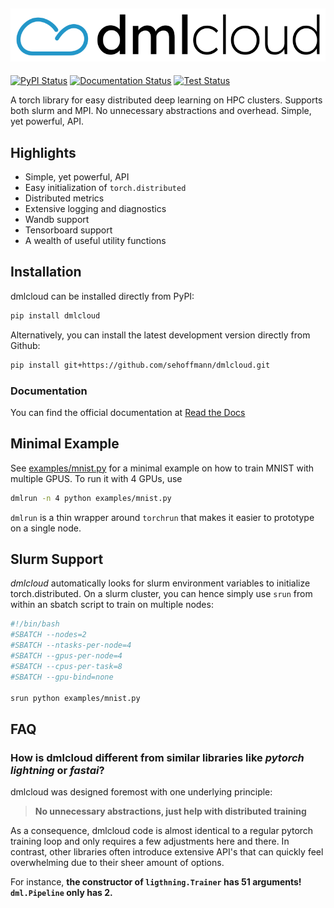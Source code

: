 ![Dmlcloud Logo](./misc/logo/dmlcloud_color.png)
---------------
[![PyPI Status](https://img.shields.io/pypi/v/dmlcloud)](https://pypi.org/project/dmlcloud/)
[![Documentation Status](https://readthedocs.org/projects/dmlcloud/badge/?version=latest)](https://dmlcloud.readthedocs.io/en/latest/?badge=latest)
[![Test Status](https://img.shields.io/github/actions/workflow/status/sehoffmann/dmlcloud/run_tests.yml?label=tests&logo=github)](https://github.com/sehoffmann/dmlcloud/actions/workflows/run_tests.yml)

A torch library for easy distributed deep learning on HPC clusters. Supports both slurm and MPI. No unnecessary abstractions and overhead. Simple, yet powerful, API.

## Highlights
- Simple, yet powerful, API
- Easy initialization of `torch.distributed`
- Distributed metrics
- Extensive logging and diagnostics
- Wandb support
- Tensorboard support
- A wealth of useful utility functions

## Installation
dmlcloud can be installed directly from PyPI:
```bash
pip install dmlcloud
```

Alternatively, you can install the latest development version directly from Github:
```bash
pip install git+https://github.com/sehoffmann/dmlcloud.git
```

### Documentation

You can find the official documentation at [Read the Docs](https://dmlcloud.readthedocs.io/en/latest/)

## Minimal Example
See [examples/mnist.py](https://github.com/sehoffmann/dmlcloud/blob/develop/examples/mnist.py) for a minimal example on how to train MNIST with multiple GPUS. To run it with 4 GPUs, use
```bash
dmlrun -n 4 python examples/mnist.py
```
`dmlrun` is a thin wrapper around `torchrun` that makes it easier to prototype on a single node.

## Slurm Support
*dmlcloud* automatically looks for slurm environment variables to initialize torch.distributed. On a slurm cluster, you can hence simply use `srun` from within an sbatch script to train on multiple nodes:

```bash
#!/bin/bash
#SBATCH --nodes=2
#SBATCH --ntasks-per-node=4
#SBATCH --gpus-per-node=4
#SBATCH --cpus-per-task=8
#SBATCH --gpu-bind=none

srun python examples/mnist.py
```

## FAQ

### How is dmlcloud different from similar libraries like *pytorch lightning* or *fastai*?

dmlcloud was designed foremost with one underlying principle:
> **No unnecessary abstractions, just help with distributed training**

As a consequence, dmlcloud code is almost identical to a regular pytorch training loop and only requires a few adjustments here and there.
In contrast, other libraries often introduce extensive API's that can quickly feel overwhelming due to their sheer amount of options.

For instance, **the constructor of `ligthning.Trainer` has 51 arguments! `dml.Pipeline` only has 2.**
